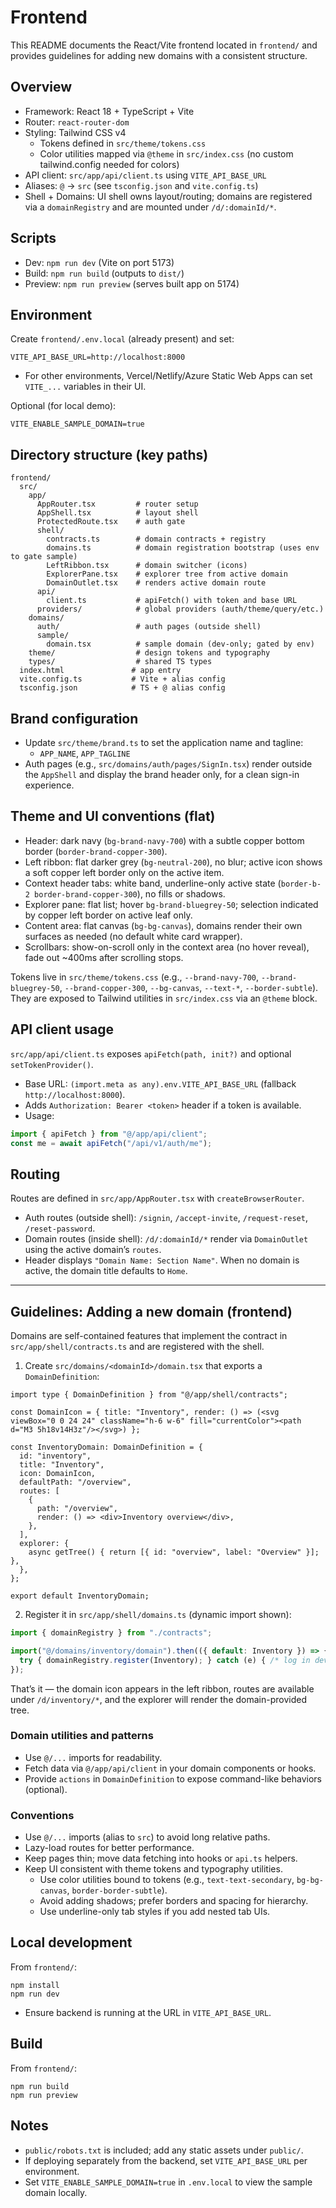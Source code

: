 # Frontend

This README documents the React/Vite frontend located in `frontend/` and provides guidelines for adding new domains with a consistent structure.

## Overview
- Framework: React 18 + TypeScript + Vite
- Router: `react-router-dom`
- Styling: Tailwind CSS v4
  - Tokens defined in `src/theme/tokens.css`
  - Color utilities mapped via `@theme` in `src/index.css` (no custom tailwind.config needed for colors)
- API client: `src/app/api/client.ts` using `VITE_API_BASE_URL`
- Aliases: `@` → `src` (see `tsconfig.json` and `vite.config.ts`)
- Shell + Domains: UI shell owns layout/routing; domains are registered via a `domainRegistry` and are mounted under `/d/:domainId/*`.

## Scripts
- Dev: `npm run dev` (Vite on port 5173)
- Build: `npm run build` (outputs to `dist/`)
- Preview: `npm run preview` (serves built app on 5174)

## Environment
Create `frontend/.env.local` (already present) and set:
```
VITE_API_BASE_URL=http://localhost:8000
```
- For other environments, Vercel/Netlify/Azure Static Web Apps can set `VITE_...` variables in their UI.

Optional (for local demo):
```
VITE_ENABLE_SAMPLE_DOMAIN=true
```

## Directory structure (key paths)
```
frontend/
  src/
    app/
      AppRouter.tsx         # router setup
      AppShell.tsx          # layout shell
      ProtectedRoute.tsx    # auth gate
      shell/
        contracts.ts        # domain contracts + registry
        domains.ts          # domain registration bootstrap (uses env to gate sample)
        LeftRibbon.tsx      # domain switcher (icons)
        ExplorerPane.tsx    # explorer tree from active domain
        DomainOutlet.tsx    # renders active domain route
      api/
        client.ts           # apiFetch() with token and base URL
      providers/            # global providers (auth/theme/query/etc.)
    domains/
      auth/                 # auth pages (outside shell)
      sample/
        domain.tsx          # sample domain (dev-only; gated by env)
    theme/                  # design tokens and typography
    types/                  # shared TS types
  index.html               # app entry
  vite.config.ts           # Vite + alias config
  tsconfig.json            # TS + @ alias config
```

## Brand configuration
- Update `src/theme/brand.ts` to set the application name and tagline:
  - `APP_NAME`, `APP_TAGLINE`
- Auth pages (e.g., `src/domains/auth/pages/SignIn.tsx`) render outside the `AppShell` and display the brand header only, for a clean sign-in experience.

## Theme and UI conventions (flat)
- Header: dark navy (`bg-brand-navy-700`) with a subtle copper bottom border (`border-brand-copper-300`).
- Left ribbon: flat darker grey (`bg-neutral-200`), no blur; active icon shows a soft copper left border only on the active item.
- Context header tabs: white band, underline-only active state (`border-b-2 border-brand-copper-300`), no fills or shadows.
- Explorer pane: flat list; hover `bg-brand-bluegrey-50`; selection indicated by copper left border on active leaf only.
- Content area: flat canvas (`bg-bg-canvas`), domains render their own surfaces as needed (no default white card wrapper).
- Scrollbars: show-on-scroll only in the context area (no hover reveal), fade out ~400ms after scrolling stops.

Tokens live in `src/theme/tokens.css` (e.g., `--brand-navy-700`, `--brand-bluegrey-50`, `--brand-copper-300`, `--bg-canvas`, `--text-*`, `--border-subtle`). They are exposed to Tailwind utilities in `src/index.css` via an `@theme` block.

## API client usage
`src/app/api/client.ts` exposes `apiFetch(path, init?)` and optional `setTokenProvider()`.
- Base URL: `(import.meta as any).env.VITE_API_BASE_URL` (fallback `http://localhost:8000`).
- Adds `Authorization: Bearer <token>` header if a token is available.
- Usage:
```ts
import { apiFetch } from "@/app/api/client";
const me = await apiFetch("/api/v1/auth/me");
```

## Routing
Routes are defined in `src/app/AppRouter.tsx` with `createBrowserRouter`.
- Auth routes (outside shell): `/signin`, `/accept-invite`, `/request-reset`, `/reset-password`.
- Domain routes (inside shell): `/d/:domainId/*` render via `DomainOutlet` using the active domain’s `routes`.
- Header displays `"Domain Name: Section Name"`. When no domain is active, the domain title defaults to `Home`.

---

## Guidelines: Adding a new domain (frontend)
Domains are self-contained features that implement the contract in `src/app/shell/contracts.ts` and are registered with the shell.

1) Create `src/domains/<domainId>/domain.tsx` that exports a `DomainDefinition`:
```tsx
import type { DomainDefinition } from "@/app/shell/contracts";

const DomainIcon = { title: "Inventory", render: () => (<svg viewBox="0 0 24 24" className="h-6 w-6" fill="currentColor"><path d="M3 5h18v14H3z"/></svg>) };

const InventoryDomain: DomainDefinition = {
  id: "inventory",
  title: "Inventory",
  icon: DomainIcon,
  defaultPath: "/overview",
  routes: [
    {
      path: "/overview",
      render: () => <div>Inventory overview</div>,
    },
  ],
  explorer: {
    async getTree() { return [{ id: "overview", label: "Overview" }]; },
  },
};

export default InventoryDomain;
```

2) Register it in `src/app/shell/domains.ts` (dynamic import shown):
```ts
import { domainRegistry } from "./contracts";

import("@/domains/inventory/domain").then(({ default: Inventory }) => {
  try { domainRegistry.register(Inventory); } catch (e) { /* log in dev */ }
});
```

That’s it — the domain icon appears in the left ribbon, routes are available under `/d/inventory/*`, and the explorer will render the domain-provided tree.

### Domain utilities and patterns
- Use `@/...` imports for readability.
- Fetch data via `@/app/api/client` in your domain components or hooks.
- Provide `actions` in `DomainDefinition` to expose command-like behaviors (optional).

### Conventions
- Use `@/...` imports (alias to `src`) to avoid long relative paths.
- Lazy-load routes for better performance.
- Keep pages thin; move data fetching into hooks or `api.ts` helpers.
- Keep UI consistent with theme tokens and typography utilities.
  - Use color utilities bound to tokens (e.g., `text-text-secondary`, `bg-bg-canvas`, `border-border-subtle`).
  - Avoid adding shadows; prefer borders and spacing for hierarchy.
  - Use underline-only tab styles if you add nested tab UIs.

## Local development
From `frontend/`:
```
npm install
npm run dev
```
- Ensure backend is running at the URL in `VITE_API_BASE_URL`.

## Build
From `frontend/`:
```
npm run build
npm run preview
```

## Notes
- `public/robots.txt` is included; add any static assets under `public/`.
- If deploying separately from the backend, set `VITE_API_BASE_URL` per environment.
 - Set `VITE_ENABLE_SAMPLE_DOMAIN=true` in `.env.local` to view the sample domain locally.

